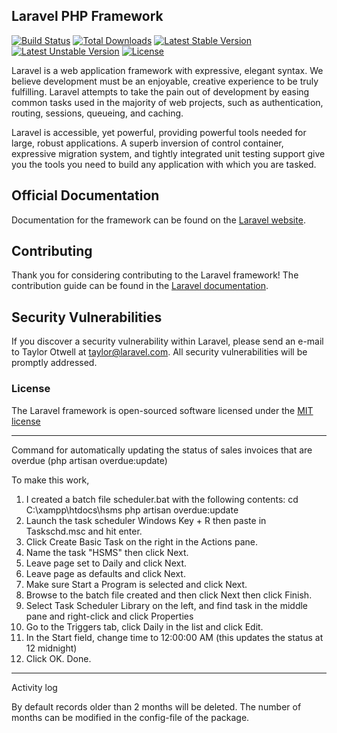 ## Laravel PHP Framework

[![Build Status](https://travis-ci.org/laravel/framework.svg)](https://travis-ci.org/laravel/framework)
[![Total Downloads](https://poser.pugx.org/laravel/framework/d/total.svg)](https://packagist.org/packages/laravel/framework)
[![Latest Stable Version](https://poser.pugx.org/laravel/framework/v/stable.svg)](https://packagist.org/packages/laravel/framework)
[![Latest Unstable Version](https://poser.pugx.org/laravel/framework/v/unstable.svg)](https://packagist.org/packages/laravel/framework)
[![License](https://poser.pugx.org/laravel/framework/license.svg)](https://packagist.org/packages/laravel/framework)

Laravel is a web application framework with expressive, elegant syntax. We believe development must be an enjoyable, creative experience to be truly fulfilling. Laravel attempts to take the pain out of development by easing common tasks used in the majority of web projects, such as authentication, routing, sessions, queueing, and caching.

Laravel is accessible, yet powerful, providing powerful tools needed for large, robust applications. A superb inversion of control container, expressive migration system, and tightly integrated unit testing support give you the tools you need to build any application with which you are tasked.

## Official Documentation

Documentation for the framework can be found on the [Laravel website](http://laravel.com/docs).

## Contributing

Thank you for considering contributing to the Laravel framework! The contribution guide can be found in the [Laravel documentation](http://laravel.com/docs/contributions).

## Security Vulnerabilities

If you discover a security vulnerability within Laravel, please send an e-mail to Taylor Otwell at taylor@laravel.com. All security vulnerabilities will be promptly addressed.

### License

The Laravel framework is open-sourced software licensed under the [MIT license](http://opensource.org/licenses/MIT)

-----------------------

Command for automatically updating the status of sales invoices that are overdue (php artisan overdue:update)

To make this work,

1. I created a batch file scheduler.bat with the following contents:
	cd C:\xampp\htdocs\hsms
	php artisan overdue:update
2. Launch the task scheduler Windows Key + R then paste in Taskschd.msc and hit enter.
3. Click Create Basic Task on the right in the Actions pane.
4. Name the task "HSMS" then click Next.
5. Leave page set to Daily and click Next.
6. Leave page as defaults and click Next.
7. Make sure Start a Program is selected and click Next.
8. Browse to the batch file created and then click Next then click Finish.
9. Select Task Scheduler Library on the left, and find task in the middle pane and right-click and click Properties
10. Go to the Triggers tab, click Daily in the list and click Edit. 
11. In the Start field, change time to 12:00:00 AM (this updates the status at 12 midnight)
13. Click OK. Done.

-----------------------

Activity log

By default records older than 2 months will be deleted. The number of months can be modified in the config-file of the package.
